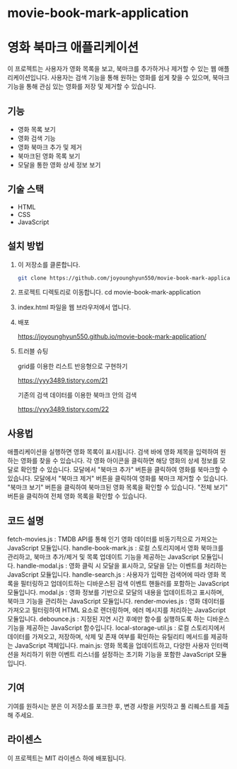 # movie-book-mark-application

# 영화 북마크 애플리케이션

이 프로젝트는 사용자가 영화 목록을 보고, 북마크를 추가하거나 제거할 수 있는 웹 애플리케이션입니다. 사용자는 검색 기능을 통해 원하는 영화를 쉽게 찾을 수 있으며, 북마크 기능을 통해 관심 있는 영화를 저장 및 제거할 수 있습니다.

## 기능

- 영화 목록 보기
- 영화 검색 기능
- 영화 북마크 추가 및 제거
- 북마크된 영화 목록 보기
- 모달을 통한 영화 상세 정보 보기

## 기술 스택

- HTML
- CSS
- JavaScript

## 설치 방법

1. 이 저장소를 클론합니다.

   ```bash
   git clone https://github.com/joyounghyun550/movie-book-mark-application.git

   ```

2. 프로젝트 디렉토리로 이동합니다.
   cd movie-book-mark-application

3. index.html 파일을 웹 브라우저에서 엽니다.

4. 배포

   https://joyounghyun550.github.io/movie-book-mark-application/
   
5. 트러블 슈팅

   grid를 이용한 리스트 반응형으로 구현하기

   https://yyy3489.tistory.com/21

   기존의 검색 데이터를 이용한 북마크 안의 검색
   
   https://yyy3489.tistory.com/22

## 사용법

애플리케이션을 실행하면 영화 목록이 표시됩니다.
검색 바에 영화 제목을 입력하여 원하는 영화를 찾을 수 있습니다.
각 영화 아이콘을 클릭하면 해당 영화의 상세 정보를 모달로 확인할 수 있습니다.
모달에서 "북마크 추가" 버튼을 클릭하여 영화를 북마크할 수 있습니다.
모달에서 "북마크 제거" 버튼을 클릭하여 영화를 북마크 제거할 수 있습니다.
"북마크 보기" 버튼을 클릭하여 북마크된 영화 목록을 확인할 수 있습니다.
"전체 보기" 버튼을 클릭하여 전체 영화 목록을 확인할 수 있습니다.

## 코드 설명

fetch-movies.js : TMDB API를 통해 인기 영화 데이터를 비동기적으로 가져오는 JavaScript 모듈입니다.
handle-book-mark.js : 로컬 스토리지에서 영화 북마크를 관리하고, 북마크 추가/제거 및 목록 업데이트 기능을 제공하는 JavaScript 모듈입니다.
handle-modal.js : 영화 클릭 시 모달을 표시하고, 모달을 닫는 이벤트를 처리하는 JavaScript 모듈입니다.
handle-search.js : 사용자가 입력한 검색어에 따라 영화 목록을 필터링하고 업데이트하는 디바운스된 검색 이벤트 핸들러를 포함하는 JavaScript 모듈입니다.
modal.js : 영화 정보를 기반으로 모달의 내용을 업데이트하고 표시하며, 북마크 기능을 관리하는 JavaScript 모듈입니다.
render-movies.js : 영화 데이터를 가져오고 필터링하여 HTML 요소로 렌더링하며, 에러 메시지를 처리하는 JavaScript 모듈입니다.
debounce.js : 지정된 지연 시간 후에만 함수를 실행하도록 하는 디바운스 기능을 제공하는 JavaScript 함수입니다.
local-storage-util.js : 로컬 스토리지에서 데이터를 가져오고, 저장하며, 삭제 및 존재 여부를 확인하는 유틸리티 메서드를 제공하는 JavaScript 객체입니다.
main.js: 영화 목록을 업데이트하고, 다양한 사용자 인터랙션을 처리하기 위한 이벤트 리스너를 설정하는 초기화 기능을 포함한 JavaScript 모듈입니다.

## 기여

기여를 원하시는 분은 이 저장소를 포크한 후, 변경 사항을 커밋하고 풀 리퀘스트를 제출해 주세요.

## 라이센스

이 프로젝트는 MIT 라이센스 하에 배포됩니다.
